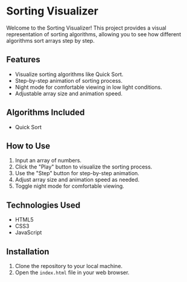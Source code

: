 # Sorting Visualizer
Welcome to the Sorting Visualizer! This project provides a visual representation of sorting algorithms, allowing you to see how different algorithms sort arrays step by step.

## Features
- Visualize sorting algorithms like Quick Sort.
- Step-by-step animation of sorting process.
- Night mode for comfortable viewing in low light conditions.
- Adjustable array size and animation speed.

## Algorithms Included
- Quick Sort

## How to Use
1. Input an array of numbers.
2. Click the "Play" button to visualize the sorting process.
3. Use the "Step" button for step-by-step animation.
4. Adjust array size and animation speed as needed.
5. Toggle night mode for comfortable viewing.

## Technologies Used
- HTML5
- CSS3
- JavaScript

## Installation
1. Clone the repository to your local machine.
2. Open the `index.html` file in your web browser.

